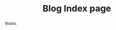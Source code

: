---
template: blog
title: Blog Index  page
creation_date: 29 jul 2001 00:00
update_date: 20 nov 2016 18:01
microdata_type: Blog
lang: en

permanent_url: "blog/"

authors:
  - Elie, Bursztein

abstract: Blabla.

---
